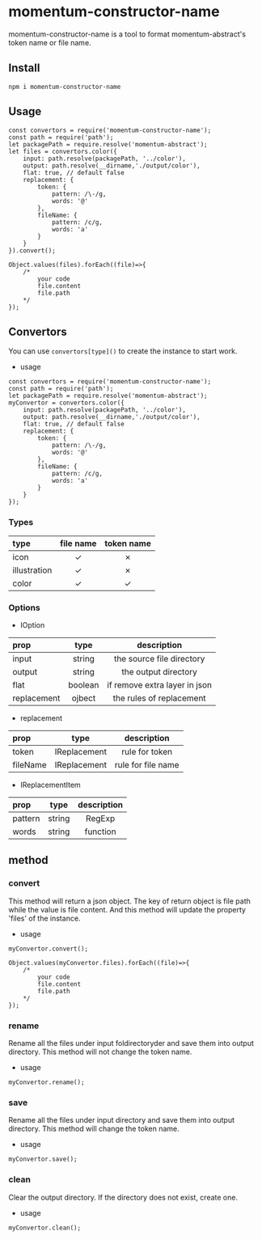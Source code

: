 # momentum-constructor-name

momentum-constructor-name is a tool to format momentum-abstract's token name or file name.

## Install

```npm i momentum-constructor-name```

## Usage

```
const convertors = require('momentum-constructor-name');
const path = require('path');
let packagePath = require.resolve('momentum-abstract');
let files = convertors.color({
    input: path.resolve(packagePath, '../color'),
    output: path.resolve(__dirname,'./output/color'),
    flat: true, // default false
    replacement: {
        token: {
            pattern: /\-/g,
            words: '@'
        },
        fileName: {
            pattern: /c/g,
            words: 'a'
        }
    }
}).convert();

Object.values(files).forEach((file)=>{
    /*
        your code
        file.content
        file.path
    */
});

```

## Convertors

You can use ```convertors[type]()``` to create the instance to start work.

+ usage

```
const convertors = require('momentum-constructor-name');
const path = require('path');
let packagePath = require.resolve('momentum-abstract');
myConvertor = convertors.color({
    input: path.resolve(packagePath, '../color'),
    output: path.resolve(__dirname,'./output/color'),
    flat: true, // default false
    replacement: {
        token: {
            pattern: /\-/g,
            words: '@'
        },
        fileName: {
            pattern: /c/g,
            words: 'a'
        }
    }
});
```

### Types

|  type        | file name  | token name |
| :----------- | :--------: | :--------: |
| icon         |      ✓     |      ✗     |
| illustration |      ✓     |      ✗     |
| color        |      ✓     |      ✓     |

### Options

+ IOption

|  prop        | type        | description                    |
| :----------- | :---------: | :----------------------------: |
| input        | string      |  the source file directory     |
| output       | string      |  the output directory          |
| flat         | boolean     |  if remove extra layer in json |
| replacement  | ojbect      |  the rules of replacement      |

+ replacement

|  prop        | type         | description        |
| :----------- | :---------:  | :----------------: |
| token        | IReplacement | rule for token     |
| fileName     | IReplacement | rule for file name |

+ IReplacementItem

|  prop        | type              | description             |
| :----------- | :--------------:  | :---------------------: |
| pattern      | string | RegExp   | Define what is replaced |
| words        | string | function | Define new words        |

## method

### convert

This method will return a json object. The key of return object is file path while the value is file content. And this method will update the property 'files' of the instance.

+ usage

```
myConvertor.convert();

Object.values(myConvertor.files).forEach((file)=>{
    /*
        your code
        file.content
        file.path
    */
});
```

### rename

Rename all the files under input foldirectoryder and save them into output directory. This method will not change the token name.

+ usage

```
myConvertor.rename();
```

### save

Rename all the files under input directory and save them into output directory. This method will change the token name.

+ usage

```
myConvertor.save();
```

### clean

Clear the output directory. If the directory does not exist, create one.

+ usage

```
myConvertor.clean();
```